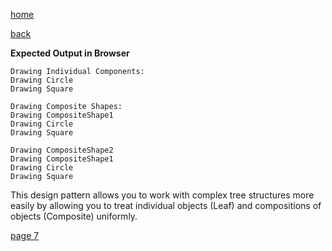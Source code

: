 [home](./page01.md)

[back](./page05.md)

**Expected Output in Browser**


```
Drawing Individual Components:
Drawing Circle
Drawing Square

Drawing Composite Shapes:
Drawing CompositeShape1
Drawing Circle
Drawing Square

Drawing CompositeShape2
Drawing CompositeShape1
Drawing Circle
Drawing Square
```

This design pattern allows you to work with complex tree structures more easily by allowing you to treat individual objects (Leaf) and compositions of objects (Composite) uniformly.



[page 7](./page07.md)
